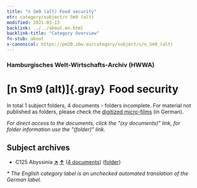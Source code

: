 ```yaml
---
title: "n Sm9 (alt) Food security"
etr: category/subject/n Sm9 (alt)
modified: 2021-03-13
backlink: ../../about.en.html
backlink-title: "Category Overview"
fn-stub: about
x-canonical: https://pm20.zbw.eu/category/subject/s/n_Sm9_(alt)
---
```


### Hamburgisches Welt-Wirtschafts-Archiv (HWWA)
# [n Sm9 (alt)]{.gray}&#8201; Food security&#160; 





In total 1 subject folders, 4 documents - folders incomplete.
For material not published as folders, please check the [digitized micro-films](/film/h1_sh.de.html) (in German).

_For direct access to the documents, click the "(xy documents)" link, for folder information use the "(folder)" link._

## Subject archives


- C125 Abyssinia [**&nearr;**](../../../geo/i/141482/about.en.html "Abyssinia (all folders)") [**&uarr;**](../../../geo/about.en.html#C125 "Country category system") (<a href="https://pm20.zbw.eu/dfgview/sh/141482,145793" title="about: Abyssinia : Food security" target="_blank">4 documents</a>) ([folder](../../../../folder/sh/1414xx/141482/1457xx/145793/about.en.html))


_* The English category label is an unchecked automated translation of the German label._

